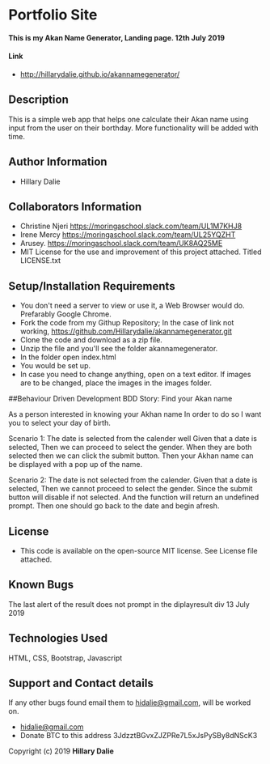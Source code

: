 # Portfolio Site

#### This is my Akan Name Generator, Landing page. 12th July 2019

#### Link
* http://hillarydalie.github.io/akannamegenerator/

## Description
This is a simple web app that helps one calculate their Akan name using input from the user on their borthday.
More functionality will be added with time.

## Author Information
* Hillary Dalie

## Collaborators Information
* Christine Njeri https://moringaschool.slack.com/team/UL1M7KHJ8
* Irene Mercy https://moringaschool.slack.com/team/UL25YQZHT
* Arusey. https://moringaschool.slack.com/team/UK8AQ25ME
* MIT License for the use and improvement of this project attached. Titled LICENSE.txt

## Setup/Installation Requirements
* You don't need a server to view or use it, a Web Browser would do. Prefarably Google Chrome. 
* Fork the code from my Githup Repository; In the case of link not working, https://github.com/Hillarydalie/akannamegenerator.git 
* Clone the code and download as a zip file.
* Unzip the file and you'll see the folder akannamegenerator.
* In the folder open index.html 
* You would be set up.
* In case you need to change anything, open on a text editor. If images are to be changed, place the images in the images folder.

##Behaviour Driven Development BDD
Story: Find your Akan name

As a person interested in knowing your Akhan name
In order to do so
I want you to select your day of birth.

Scenario 1: The date is selected from the calender well
Given that a date is selected, 
Then we can proceed to select the gender.
When they are both selected then we can click the submit button.
Then your Akhan name can be displayed with a pop up of the name.

Scenario 2: The date is not selected from the calender.
Given that a date is selected, 
Then we cannot proceed to select the gender.
Since the submit button will disable if not selected.
And the function will return an undefined prompt.
Then one should go back to the date and begin afresh. 

## License
* This code is available on the open-source MIT license. See License file attached.

## Known Bugs
The last alert of the result does not prompt in the diplayresult div 13 July 2019

## Technologies Used
HTML, CSS, Bootstrap, Javascript

## Support and Contact details
If any other bugs found email them to hidalie@gmail.com, will be worked on. 
* hidalie@gmail.com
* Donate BTC to this address 3JdzztBGvxZJZPRe7L5xJsPySBy8dNScK3 

Copyright (c) 2019 **Hillary Dalie**
